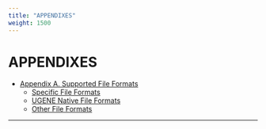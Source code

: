 ```yaml
---
title: "APPENDIXES"
weight: 1500
---
```



# APPENDIXES

*   [Appendix A. Supported File Formats](Appendix-A.supported-file-formats.md)
    *   [Specific File Formats](specific-file-formats.md)
    *   [UGENE Native File Formats](ugene-native-file-formats.md)
    *   [Other File Formats](other-file-formats.md)


---------------------------------------------------------------------------------------------------------------------------------------------------------------------------------------------------------------------------------------------------------------------------------------------------------------
